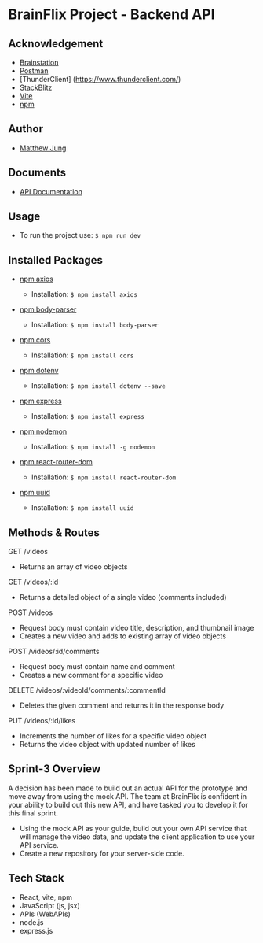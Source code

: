 # BrainFlix Project - Backend API

## Acknowledgement
- [Brainstation](https://brainstation.io/)
- [Postman](https://www.postman.com/)
- [ThunderClient] (https://www.thunderclient.com/)
- [StackBlitz](https://stackblitz.com/edit/react-fu7pbk?file=src%2FApp.js)
- [Vite](https://vitejs.dev/)
- [npm](https://www.npmjs.com/)

## Author
- [Matthew Jung](https://github.com/matthewjung04)

## Documents
- [API Documentation](https://unit-3-project-api-0a5620414506.herokuapp.com/)

## Usage
- To run the project use: `$ npm run dev`

## Installed Packages
- [npm axios](https://www.npmjs.com/package/axios)    
    - Installation:
    `$ npm install axios`

- [npm body-parser](https://www.npmjs.com/package/body-parser)    
    - Installation:
    `$ npm install body-parser`

- [npm cors](https://www.npmjs.com/package/cors)    
    - Installation:
    `$ npm install cors`

- [npm dotenv](https://www.npmjs.com/package/dotenv)    
    - Installation:
    `$ npm install dotenv --save`

- [npm express](https://www.npmjs.com/package/express)    
    - Installation:
    `$ npm install express`

- [npm nodemon](https://www.npmjs.com/package/nodemon)    
    - Installation:
    `$ npm install -g nodemon`

- [npm react-router-dom](https://www.npmjs.com/package/react-router-dom)
    - Installation:
    `$ npm install react-router-dom`

- [npm uuid](https://www.npmjs.com/package/uuid)    
    - Installation:
    `$ npm install uuid`

## Methods & Routes
GET /videos
- Returns an array of video objects

GET /videos/:id
- Returns a detailed object of a single video (comments included)

POST /videos
- Request body must contain video title, description, and thumbnail image
- Creates a new video and adds to existing array of video objects

POST /videos/:id/comments
- Request body must contain name and comment
- Creates a new comment for a specific video

DELETE /videos/:videoId/comments/:commentId
- Deletes the given comment and returns it in the response body

PUT /videos/:id/likes
- Increments the number of likes for a specific video object
- Returns the video object with updated number of likes

## Sprint-3 Overview
A decision has been made to build out an actual API for the prototype and move away from using the mock API. The team at BrainFlix is confident in your ability to build out this new API, and have tasked you to develop it for this final sprint.

- Using the mock API as your guide, build out your own API service that will manage the video data, and update the client application to use your API service. 
- Create a new repository for your server-side code.

## Tech Stack
- React, vite, npm
- JavaScript (js, jsx)
- APIs (WebAPIs)
- node.js
- express.js
